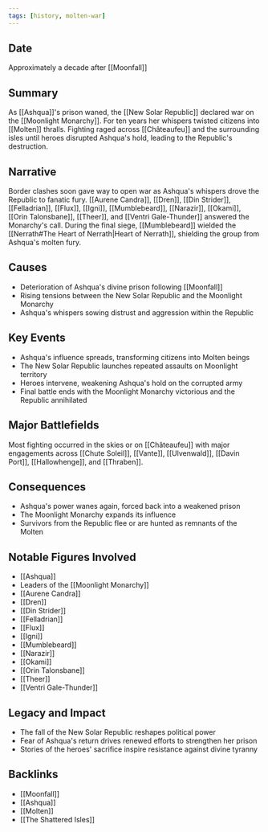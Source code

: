 ```yaml
---
tags: [history, molten-war]
---
```


## Date

Approximately a decade after [[Moonfall]]

## Summary

As [[Ashqua]]'s prison waned, the [[New Solar Republic]] declared war on the [[Moonlight Monarchy]]. For ten years her whispers twisted citizens into [[Molten]] thralls. Fighting raged across [[Châteaufeu]] and the surrounding isles until heroes disrupted Ashqua's hold, leading to the Republic's destruction.

## Narrative

Border clashes soon gave way to open war as Ashqua's whispers drove the Republic to fanatic fury. [[Aurene Candra]], [[Dren]], [[Din Strider]], [[Felladrian]], [[Flux]], [[Igni]], [[Mumblebeard]], [[Narazir]], [[Okami]], [[Orin Talonsbane]], [[Theer]], and [[Ventri Gale-Thunder]] answered the Monarchy's call. During the final siege, [[Mumblebeard]] wielded the [[Nerrath#The Heart of Nerrath|Heart of Nerrath]], shielding the group from Ashqua's molten fury.

## Causes

- Deterioration of Ashqua's divine prison following [[Moonfall]]
- Rising tensions between the New Solar Republic and the Moonlight Monarchy
- Ashqua's whispers sowing distrust and aggression within the Republic

## Key Events

- Ashqua's influence spreads, transforming citizens into Molten beings
- The New Solar Republic launches repeated assaults on Moonlight territory
- Heroes intervene, weakening Ashqua's hold on the corrupted army
- Final battle ends with the Moonlight Monarchy victorious and the Republic annihilated

## Major Battlefields

Most fighting occurred in the skies or on [[Châteaufeu]] with major engagements across [[Chute Soleil]], [[Vante]], [[Ulvenwald]], [[Davin Port]], [[Hallowhenge]], and [[Thraben]].

## Consequences

- Ashqua's power wanes again, forced back into a weakened prison
- The Moonlight Monarchy expands its influence
- Survivors from the Republic flee or are hunted as remnants of the Molten

## Notable Figures Involved

- [[Ashqua]]
- Leaders of the [[Moonlight Monarchy]]
- [[Aurene Candra]]
- [[Dren]]
- [[Din Strider]]
- [[Felladrian]]
- [[Flux]]
- [[Igni]]
- [[Mumblebeard]]
- [[Narazir]]
- [[Okami]]
- [[Orin Talonsbane]]
- [[Theer]]
- [[Ventri Gale-Thunder]]

## Legacy and Impact

- The fall of the New Solar Republic reshapes political power
- Fear of Ashqua's return drives renewed efforts to strengthen her prison
- Stories of the heroes' sacrifice inspire resistance against divine tyranny

## Backlinks

- [[Moonfall]]
- [[Ashqua]]
- [[Molten]]
- [[The Shattered Isles]]


